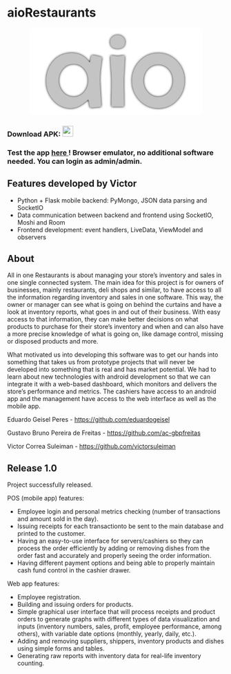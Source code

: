 # aioRestaurants

<p align="center"><img src="https://raw.githubusercontent.com/eduardogeisel/aioRestaurants/main/Mobile/app/src/main/res/drawable/aiologoShadow.png" width="400" height="200"></p>

### Download APK: <a href = "https://github.com/victorsuleiman/aioRestaurants/blob/main/Mobile/app/release/app-release.apk"> <img src="https://pics.freeicons.io/uploads/icons/png/17433672311558096232-512.png" width="25" height="25"></a>

### Test the app <a href = "https://appetize.io/app/q8b0ur0hh7fa3ryva81uhztfv0?device=nexus9&scale=50&orientation=landscape&osVersion=8.1"> here </a>! Browser emulator, no additional software needed. You can login as admin/admin.

## Features developed by Victor
* Python + Flask mobile backend: PyMongo, JSON data parsing and SocketIO
* Data communication between backend and frontend using SocketIO, Moshi and Room
* Frontend development: event handlers, LiveData, ViewModel and observers

## About
All in one Restaurants is about managing your store’s inventory and sales in one single connected system. The main idea for this project is for owners of businesses, mainly restaurants, deli shops and similar, to have access to all the information regarding inventory and sales in one software. This way, the owner or manager can see what is going on behind the curtains and have a look at inventory reports, what goes in and out of their business. With easy access to that information, they can make better decisions on what products to purchase for their store’s inventory and when and can also have a more precise knowledge of what is going on, like damage control, missing or disposed products and more.  

What motivated us into developing this software was to get our hands into something that takes us from prototype projects that will never be developed into something that is real and has market potential. We had to learn about new technologies with android development so that we can integrate it with a web-based dashboard, which monitors and delivers the store’s performance and metrics. The cashiers have access to an android app and the management have access to the web interface as well as the mobile app.  

Eduardo Geisel Peres - https://github.com/eduardogeisel

Gustavo Bruno Pereira de Freitas - https://github.com/ac-gbpfreitas

Victor Correa Suleiman - https://github.com/victorsuleiman

## Release 1.0
Project successfully released. 

POS (mobile app) features:
* Employee  login  and  personal  metrics  checking  (number  of  transactions  and amount sold in the day).
* Issuing receipts for each transactionto be sent to the main database and printed to the customer.
* Having an easy-to-use interface for servers/cashiers so they can process the order efficiently  by  adding  or  removing  dishes  from  the  order  fast  and  accurately  and properly seeing the order information.
* Having different payment options and being able to properly maintain cash fund control in the cashier drawer.

Web app features:
* Employee registration.
* Building and issuing orders for products.
* Simple  graphical  user  interface  that  will process  receipts  and  product  orders  to generate  graphs  with  different  types  of  data  visualization  and  inputs  (inventory numbers, sales, profit, employee performance, among others), with variable date options (monthly, yearly, daily, etc.).
* Adding  and  removing  suppliers,  shippers,  inventory  products  and  dishes  using simple forms and tables.
* Generating raw reports with inventory data for real-life inventory counting.
